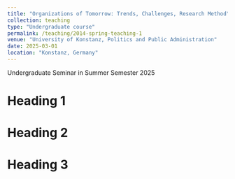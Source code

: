 ```yaml
---
title: "Organizations of Tomorrow: Trends, Challenges, Research Method"
collection: teaching
type: "Undergraduate course"
permalink: /teaching/2014-spring-teaching-1
venue: "University of Konstanz, Politics and Public Administration"
date: 2025-03-01
location: "Konstanz, Germany"
---
```


Undergraduate Seminar in Summer Semester 2025

Heading 1
======

Heading 2
======

Heading 3
======
